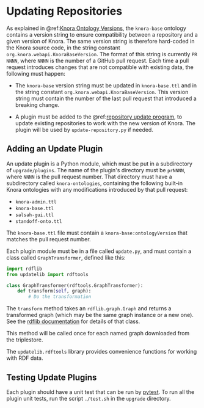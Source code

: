 <!---
Copyright © 2015-2019 the contributors (see Contributors.md).

This file is part of Knora.

Knora is free software: you can redistribute it and/or modify
it under the terms of the GNU Affero General Public License as published
by the Free Software Foundation, either version 3 of the License, or
(at your option) any later version.

Knora is distributed in the hope that it will be useful,
but WITHOUT ANY WARRANTY; without even the implied warranty of
MERCHANTABILITY or FITNESS FOR A PARTICULAR PURPOSE.  See the
GNU Affero General Public License for more details.

You should have received a copy of the GNU Affero General Public
License along with Knora.  If not, see <http://www.gnu.org/licenses/>.
-->

# Updating Repositories

As explained in
@ref:[Knora Ontology Versions](../../02-knora-ontologies/knora-base.md#knora-ontology-versions),
the `knora-base` ontology contains a version string to ensure compatibility
between a repository and a given version of Knora. The same version string
is therefore hard-coded in the Knora source code, in the string constant
`org.knora.webapi.KnoraBaseVersion`. The format of this string is currently
`PR NNNN`, where `NNNN` is the number of a GitHub pull request. Each time
a pull request introduces changes that are not compatible with existing data,
the following must happen:

- The `knora-base` version string must be updated in `knora-base.ttl` and
  in the string constant `org.knora.webapi.KnoraBaseVersion`. This version
  string must contain the number of the last pull request that introduced
  a breaking change.
  
- A plugin must be added to the
  @ref:[repository update program](../../04-deployment/updates.md), to update
  existing repositories to work with the new version of Knora. The plugin will
  be used by `update-repository.py` if needed.

## Adding an Update Plugin

An update plugin is a Python module, which must be put in a subdirectory
of `upgrade/plugins`. The name of the plugin's directory must be `prNNNN`, where
`NNNN` is the pull request number. That directory must have a subdirectory called
`knora-ontologies`, containing the following built-in Knora ontologies with any
modifications introduced by that pull request:

- `knora-admin.ttl`
- `knora-base.ttl`
- `salsah-gui.ttl`
- `standoff-onto.ttl`

The `knora-base.ttl` file must contain a `knora-base:ontologyVersion` that
matches the pull request number.

Each plugin module must be in a file called `update.py`, and must contain
a class called `GraphTransformer`, defined like this:

```python
import rdflib
from updatelib import rdftools

class GraphTransformer(rdftools.GraphTransformer):
    def transform(self, graph):
        # Do the transformation
```

The `transform` method takes an `rdflib.graph.Graph` and returns a transformed
graph (which may be the same graph instance or a new one). See the
[rdflib documentation](https://rdflib.readthedocs.io/en/stable/index.html)
for details of that class.

This method will be called once for each named graph downloaded from the
triplestore.

The `updatelib.rdftools` library provides convenience functions for working
with RDF data.

## Testing Update Plugins

Each plugin should have a unit test that can be run by
[pytest](https://docs.pytest.org/en/latest/index.html). To run all the
plugin unit tests, run the script `./test.sh` in the `upgrade` directory.
